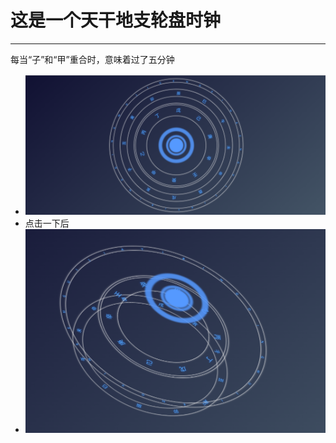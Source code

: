# 这是一个天干地支轮盘时钟
-------------
每当“子”和“甲”重合时，意味着过了五分钟


* ![alt clock](clock_1.png)
* 点击一下后
* ![alt clock](clock_2.png)